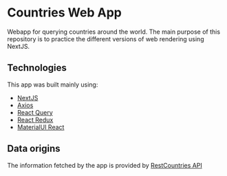 # Countries Web App

Webapp for querying countries around the world. The main purpose of this repository is to practice the different versions of web rendering using NextJS.

## Technologies

This app was built mainly using:

- [NextJS](https://nextjs.org/)
- [Axios](https://axios-http.com/docs/intro)
- [React Query](https://tanstack.com/query/v4/)
- [React Redux](https://react-redux.js.org/)
- [MaterialUI React](https://mui.com/)

## Data origins

The information fetched by the app is provided by [RestCountries API](https://restcountries.com/)
